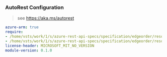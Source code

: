 ### AutoRest Configuration

> see https://aka.ms/autorest

``` yaml
azure-arm: true
require:
- /home/vsts/work/1/s/azure-rest-api-specs/specification/edgeorder/resource-manager/readme.md
- /home/vsts/work/1/s/azure-rest-api-specs/specification/edgeorder/resource-manager/readme.go.md
license-header: MICROSOFT_MIT_NO_VERSION
module-version: 0.1.0

```